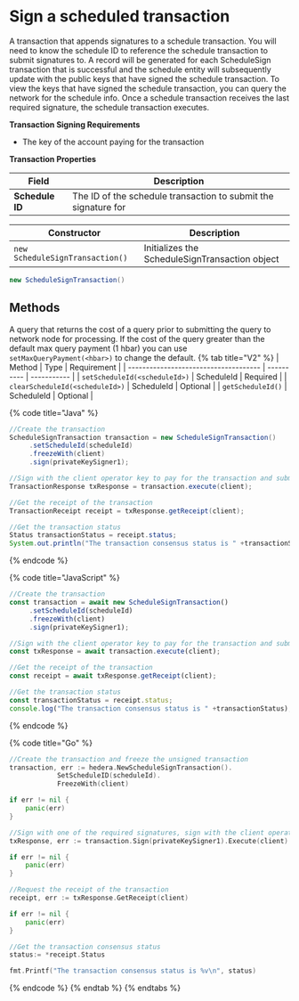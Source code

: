 # Sign a scheduled transaction

A transaction that appends signatures to a schedule transaction. You will need to know the schedule ID to reference the schedule transaction to submit signatures to. A record will be generated for each ScheduleSign transaction that is successful and the schedule entity will subsequently update with the public keys that have signed the schedule transaction. To view the keys that have signed the schedule transaction, you can query the network for the schedule info. Once a schedule transaction receives the last required signature, the schedule transaction executes.

**Transaction Signing Requirements**

* The key of the account paying for the transaction

**Transaction Properties**

| Field           | Description                                                    |
| --------------- | -------------------------------------------------------------- |
| **Schedule ID** | The ID of the schedule transaction to submit the signature for |

| Constructor                     | Description                                    |
| ------------------------------- | ---------------------------------------------- |
| `new ScheduleSignTransaction()` | Initializes the ScheduleSignTransaction object |

```java
new ScheduleSignTransaction()
```

## Methods

A query that returns the cost of a query prior to submitting the query to network node for processing. If the cost of the query greater than the default max query payment (1 hbar) you can use `setMaxQueryPayment(<hbar>)` to change the default.
{% tab title="V2" %}
| Method                                | Type       | Requirement |
| ------------------------------------- | ---------- | ----------- |
| `setScheduleId(<scheduleId>)`   | ScheduleId | Required    |
| `clearScheduleId(<scheduleId>)` | ScheduleId | Optional    |
| `getScheduleId()`                     | ScheduleId | Optional    |

{% code title="Java" %}
```java
//Create the transaction
ScheduleSignTransaction transaction = new ScheduleSignTransaction()
     .setScheduleId(scheduleId)
     .freezeWith(client)
     .sign(privateKeySigner1);

//Sign with the client operator key to pay for the transaction and submit to a Hedera network
TransactionResponse txResponse = transaction.execute(client);

//Get the receipt of the transaction
TransactionReceipt receipt = txResponse.getReceipt(client);

//Get the transaction status
Status transactionStatus = receipt.status;
System.out.println("The transaction consensus status is " +transactionStatus);
```
{% endcode %}

{% code title="JavaScript" %}
```javascript
//Create the transaction
const transaction = await new ScheduleSignTransaction()
     .setScheduleId(scheduleId)
     .freezeWith(client)
     .sign(privateKeySigner1);

//Sign with the client operator key to pay for the transaction and submit to a Hedera network
const txResponse = await transaction.execute(client);

//Get the receipt of the transaction
const receipt = await txResponse.getReceipt(client);

//Get the transaction status
const transactionStatus = receipt.status;
console.log("The transaction consensus status is " +transactionStatus);
```
{% endcode %}

{% code title="Go" %}
```go
//Create the transaction and freeze the unsigned transaction
transaction, err := hedera.NewScheduleSignTransaction().
            SetScheduleID(scheduleId).
            FreezeWith(client)

if err != nil {
    panic(err)
}

//Sign with one of the required signatures, sign with the client operator private key and submit the transaction to a Hedera network
txResponse, err := transaction.Sign(privateKeySigner1).Execute(client)

if err != nil {
    panic(err)
}

//Request the receipt of the transaction
receipt, err := txResponse.GetReceipt(client)

if err != nil {
    panic(err)
}

//Get the transaction consensus status
status:= *receipt.Status

fmt.Printf("The transaction consensus status is %v\n", status)
```
{% endcode %}
{% endtab %}
{% endtabs %}
